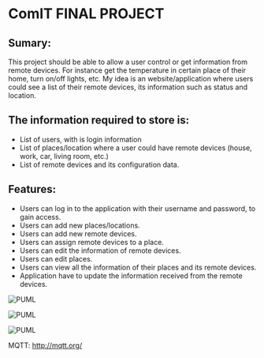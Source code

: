 # ComIT FINAL PROJECT

## Sumary:
This project should be able to allow a user control or get information from remote devices. For instance get the temperature in certain place of their home, turn on/off lights, etc.
My idea is an website/application where users could see a list of their remote devices, its information such as status and location.

## The information required to store is:
- List of users, with is login information
- List of places/location where a user could have remote devices (house, work, car, living room, etc.)
- List of remote devices and its configuration data.

## Features:
- Users can log in to the application with their username and password, to gain access.
- Users can add new places/locations.
- Users can add new remote devices.
- Users can assign remote devices to a place.
- Users can edit the information of remote devices.
- Users can edit places.
- Users can view all the information of their places and its remote devices.
- Application have to update the information received from the remote devices.

![PUML](http://www.plantuml.com/plantuml/proxy?src=https://raw.githubusercontent.com/hectorgastaminza/comit/master/FinalProject/Diagrams/DUsesCases.puml)

![PUML](http://www.plantuml.com/plantuml/proxy?src=https://raw.githubusercontent.com/hectorgastaminza/comit/master/FinalProject/Diagrams/DEntities.puml)

![PUML](http://www.plantuml.com/plantuml/proxy?src=https://raw.githubusercontent.com/hectorgastaminza/comit/master/FinalProject/Diagrams/DGeneralDescription.puml)

MQTT: http://mqtt.org/
